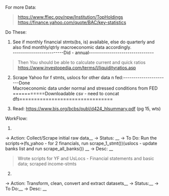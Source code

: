 For more Data: 
> https://www.ffiec.gov/npw/Institution/TopHoldings<br>
> https://finance.yahoo.com/quote/BAC/key-statistics


Do These:

1) See if monthly financial stmts(bs, is) available,  else do quarterly and also find monthly/qtrly macroeconomic data accordingly.<br> 
-------------------------Did - annual--------------------------------<br>
> Then You should be able to calculate current and quick ratios<br>
https://www.investopedia.com/terms/l/liquidityratios.asp

2) Scrape Yahoo for f stmts, uslocs for other data n fed:-----------------------Done<br>
Macroeconomic data under normal and stressed conditions from FED<br>
===========Downloadable csv - need to concat dfs================================<br>

3) Read: https://www.bis.org/bcbs/publ/d424_hlsummary.pdf (pg 15, wts)




WorkFlow:

1) 
-> Action: Collect/Scrape initial raw data__
-> Status: __
-> To Do: Run the scripts->(fs_yahoo - for 2 financials, run scrape_1_stmt())(uslocs - update banks list and run scrape_all_banks()) __
-> Desc: __
> Wrote scripts for YF and UsLocs - Financial statements and basic data; scraped income-stmts

2) 
-> Action: Transform, clean, convert and extract datasets__
-> Status:__
-> To Do:__
-> Desc: __



